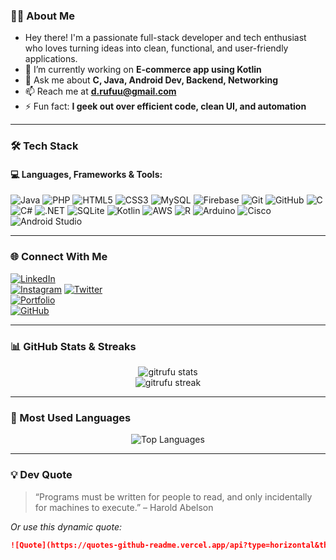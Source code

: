 ### 👨‍💻 About Me
- Hey there! I'm a passionate full-stack developer and tech enthusiast who loves turning ideas into clean, functional, and user-friendly applications.
- 🔭 I’m currently working on **E-commerce app using Kotlin**   
- 💬 Ask me about **C, Java, Android Dev, Backend, Networking**  
- 📫 Reach me at **d.rufuu@gmail.com**  
- ⚡ Fun fact: **I geek out over efficient code, clean UI, and automation**

---

### 🛠️ Tech Stack

#### 💻 Languages, Frameworks & Tools:

![Java](https://img.shields.io/badge/Java-007396?style=flat&logo=java&logoColor=white)
![PHP](https://img.shields.io/badge/PHP-777BB4?style=flat&logo=php&logoColor=white)
![HTML5](https://img.shields.io/badge/HTML5-E34F26?style=flat&logo=html5&logoColor=white)
![CSS3](https://img.shields.io/badge/CSS3-1572B6?style=flat&logo=css3&logoColor=white)
![MySQL](https://img.shields.io/badge/MySQL-4479A1?style=flat&logo=mysql&logoColor=white)
![Firebase](https://img.shields.io/badge/Firebase-FFCA28?style=flat&logo=firebase&logoColor=black)
![Git](https://img.shields.io/badge/Git-F05032?style=flat&logo=git&logoColor=white)
![GitHub](https://img.shields.io/badge/GitHub-181717?style=flat&logo=github&logoColor=white)
![C](https://img.shields.io/badge/C-00599C?style=flat&logo=c&logoColor=white)
![C#](https://img.shields.io/badge/C%23-239120?style=flat&logo=c-sharp&logoColor=white)
![.NET](https://img.shields.io/badge/.NET-512BD4?style=flat&logo=dotnet&logoColor=white)
![SQLite](https://img.shields.io/badge/SQLite-003B57?style=flat&logo=sqlite&logoColor=white)
![Kotlin](https://img.shields.io/badge/Kotlin-7F52FF?style=flat&logo=kotlin&logoColor=white)
![AWS](https://img.shields.io/badge/AWS-232F3E?style=flat&logo=amazon-aws&logoColor=white)
![R](https://img.shields.io/badge/R-276DC3?style=flat&logo=r&logoColor=white)
![Arduino](https://img.shields.io/badge/Arduino-00979D?style=flat&logo=arduino&logoColor=white)
![Cisco](https://img.shields.io/badge/Cisco-1BA0D7?style=flat&logo=cisco&logoColor=white)
![Android Studio](https://img.shields.io/badge/Android%20Studio-3DDC84?style=flat&logo=android-studio&logoColor=white)

---

### 🌐 Connect With Me

[![LinkedIn](https://img.shields.io/badge/-LinkedIn-0A66C2?style=flat&logo=linkedin&logoColor=white)](https://www.linkedin.com/in/denzel-rufu/)  
[![Instagram](https://img.shields.io/badge/-Instagram-E4405F?style=flat&logo=instagram&logoColor=white)](https://instagram.com/r_.denzel) 
[![Twitter](https://img.shields.io/badge/-Twitter-1DA1F2?style=flat&logo=twitter&logoColor=white)](https://twitter.com/yourhandle)  
[![Portfolio](https://img.shields.io/badge/-Portfolio-000?style=flat&logo=firefox&logoColor=white)](https://yourportfolio.com)  
[![GitHub](https://img.shields.io/badge/-GitHub-181717?style=flat&logo=github&logoColor=white)](https://github.com/gitrufu)

---

### 📊 GitHub Stats & Streaks

<p align="center">
  <img src="https://github-readme-stats.vercel.app/api?username=gitrufu&show_icons=true&theme=radical" alt="gitrufu stats" />
  <br/>
  <img src="https://github-readme-streak-stats.herokuapp.com/?user=gitrufu&theme=radical" alt="gitrufu streak" />
</p>

---

### 📌 Most Used Languages

<p align="center">
  <img src="https://github-readme-stats.vercel.app/api/top-langs/?username=gitrufu&layout=compact&theme=radical" alt="Top Languages" />
</p>

---

### 💡 Dev Quote

> “Programs must be written for people to read, and only incidentally for machines to execute.” – Harold Abelson

_Or use this dynamic quote:_

```md
![Quote](https://quotes-github-readme.vercel.app/api?type=horizontal&theme=radical)-->
